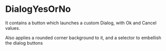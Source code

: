 # DialogYesOrNo

It contains a button which launches a custom Dialog, with Ok and Cancel values. 

Also applies a rounded corner background to it, and a selector to embellish the dialog buttons
